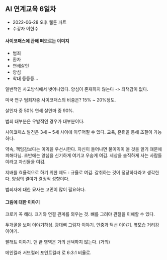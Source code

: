 ## AI 연계교육 6일차

* 2022-06-28 오후 웹툰 파트
* 수강자 이현수

#### 사이코패스에 관해 떠오르는 이미지

- 범죄
- 환자
- 연쇄살인
- 양심
- 학대 등등등...

일반적인 사고방식에서 벗어나있다. 양심이 존재하지 않는다 -> 죄책감이 없다.

미국 연구 범죄자중 사이코패스의 비중은? 15% ~ 20%정도.

살인자 중 50% 연쇄 살인마 중 90%.

범죄 대부분은 우발적인 경우가 대부분이다.

사이코패스 발견은 3세 ~ 5세 사이에 이루어질 수 있다. 교육, 훈련을 통해 조절이 가능하다.

약속, 책임감보다는 이익을 우선시한다. 자신이 들어나면 불이익이 올 것을 알기 떄문에 피해다님. 초반에는 양심을 신기하게 여기고 우숩게 여김.
세상을 솔직하게 사는 사람들이라고 자신들을 여김.

지배를 효율적으로 하기 위한 제도 : 규율로 여김. 갈취하는 것이 정당하다라고 생각한다. 양심의 결여가 결정적 성향이다.

범죄자에 대한 묘사는 고민이 많이 필요하다.

#### 그림에 대한 이야기

크로키 꼭 해라. 크기와 연결 관계를 외우는 것. 뼈를 그려야 관절을 이해할 수 있다.

두개골을 보며 이야기하심. 광대뼈 그림자 이야기. 인중과 턱선 이야기. 옆모습 거리감 이야기.

팔래트 이야기. 맨 끝 영역은 거의 선택하지 않는다. (거의)

메인컬러 서브컬러 포인트컬러 로 6:3:1 비율로.
